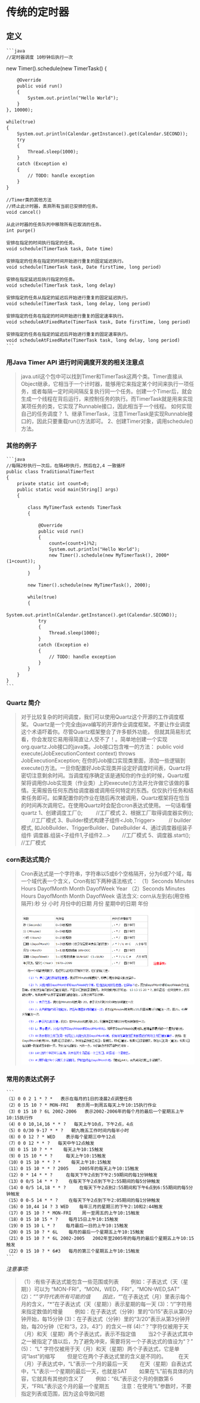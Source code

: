 # 传统的定时器
## 定义
    ```java
    //定时器调度 10秒钟后执行一次
   new Timer().schedule(new TimerTask()
	{
			
		@Override
		public void run()
		{
			System.out.println("Hello World");
		}
	}, 10000);
		
	while(true)
	{
		System.out.println(Calendar.getInstance().get(Calendar.SECOND));
		try
		{
			Thread.sleep(1000);
		}
		catch (Exception e)
		{
			// TODO: handle exception
		}
	}

    //Timer类的其他方法
    //终止此计时器，丢弃所有当前已安排的任务。
    void cancel()

    从此计时器的任务队列中移除所有已取消的任务。
    int purge() 

    安排在指定的时间执行指定的任务。
    void schedule(TimerTask task, Date time)

    安排指定的任务在指定的时间开始进行重复的固定延迟执行。
    void schedule(TimerTask task, Date firstTime, long period)

    安排在指定延迟后执行指定的任务。
    void schedule(TimerTask task, long delay)  

    安排指定的任务从指定的延迟后开始进行重复的固定延迟执行。    
    void schedule(TimerTask task, long delay, long period)

    安排指定的任务在指定的时间开始进行重复的固定速率执行。
    void scheduleAtFixedRate(TimerTask task, Date firstTime, long period)

    安排指定的任务在指定的延迟后开始进行重复的固定速率执行。
    void scheduleAtFixedRate(TimerTask task, long delay, long period)
    ```

### 用Java Timer API 进行时间调度开发的相关注意点
>java.util这个包中可以找到Timer和TimerTask这两个类。Timer直接从Object继承，它相当于一个计时器，能够用它来指定某个时间来执行一项任务，或者每隔一定时间间隔反复执行同一个任务。创建一个Timer后，就会生成一个线程在背后运行，来控制任务的执行。而TimerTask就是用来实现某项任务的类，它实现了Runnable接口，因此相当于一个线程。
如何实现自己的任务调度？
1、继承TimerTask，注意TimerTask是实现Runnable接口的，因此只要重载run()方法即可。
2、创建Timer对象，调用schedule()方法。

### 其他的例子
    ```java
    //每隔2秒执行一次后，在隔4秒执行，然后在2,4 一致循环
    public class TraditionalTimerTest
    {
        private static int count=0;
        public static void main(String[] args)
        {

            class MyTimerTask extends TimerTask
            {
                
                @Override
                public void run()
                {	
                    count=(count+1)%2;
                    System.out.println("Hello World");
                    new Timer().schedule(new MyTimerTask(), 2000*(1+count));
                }
            }	
            
            new Timer().schedule(new MyTimerTask(), 2000);
            
            while(true)
            {
                System.out.println(Calendar.getInstance().get(Calendar.SECOND));
                try
                {
                    Thread.sleep(1000);
                }
                catch (Exception e)
                {
                    // TODO: handle exception
                }
            }
        }
    }
    ```
### Quartz 简介
>对于比较复杂的时间调度，我们可以使用Quartz这个开源的工作调度框架。 
Quartz是一个完全由java编写的开源作业调度框架。不要让作业调度这个术语吓着你。尽管Quartz框架整合了许多额外功能， 但就其简易形式看，你会发现它易用得简直让人受不了！。简单地创建一个实现org.quartz.Job接口的java类。Job接口包含唯一的方法：
public void execute(JobExecutionContext context)
throws JobExecutionException;
在你的Job接口实现类里面，添加一些逻辑到execute()方法。一旦你配置好Job实现类并设定好调度时间表，Quartz将密切注意剩余时间。当调度程序确定该是通知你的作业的时候，Quartz框架将调用你Job实现类（作业类）上的execute()方法并允许做它该做的事情。无需报告任何东西给调度器或调用任何特定的东西。仅仅执行任务和结束任务即可。如果配置你的作业在随后再次被调用，Quartz框架将在恰当的时间再次调用它。在使用Quartz时会配合cron表达式使用。
>一句话看懂quartz
   1、创建调度工厂();   　　 //工厂模式
   2、根据工厂取得调度器实例();  　　//工厂模式
   3、Builder模式构建子组件<Job,Trigger> 　　 // builder模式, 如JobBuilder、TriggerBuilder、DateBuilder
   4、通过调度器组装子组件   调度器.组装<子组件1,子组件2...>  　　//工厂模式
   5、调度器.start();　　 //工厂模式
### corn表达式简介
>Cron表达式是一个字符串，字符串以5或6个空格隔开，分为6或7个域，每一个域代表一个含义，Cron有如下两种语法格式：
（1）Seconds Minutes Hours DayofMonth Month DayofWeek Year
（2）Seconds Minutes Hours DayofMonth Month DayofWeek
>语法含义:
>corn从左到右(用空格隔开):秒 分 小时 月份中的日期 月份 星期中的日期 年份
![cron表达式](./cron表达式.png)

### 常用的表达式例子
    ```
    （1）0 0 2 1 * ? *   表示在每月的1日的凌晨2点调整任务
    （2）0 15 10 ? * MON-FRI   表示周一到周五每天上午10:15执行作业
    （3）0 15 10 ? 6L 2002-2006   表示2002-2006年的每个月的最后一个星期五上午10:15执行作
    （4）0 0 10,14,16 * * ?   每天上午10点，下午2点，4点
    （5）0 0/30 9-17 * * ?   朝九晚五工作时间内每半小时 
    （6）0 0 12 ? * WED    表示每个星期三中午12点 
    （7）0 0 12 * * ?   每天中午12点触发 
    （8）0 15 10 ? * *    每天上午10:15触发 
    （9）0 15 10 * * ?     每天上午10:15触发 
    （10）0 15 10 * * ? *    每天上午10:15触发 
    （11）0 15 10 * * ? 2005    2005年的每天上午10:15触发 
    （12）0 * 14 * * ?     在每天下午2点到下午2:59期间的每1分钟触发 
    （13）0 0/5 14 * * ?    在每天下午2点到下午2:55期间的每5分钟触发 
    （14）0 0/5 14,18 * * ?     在每天下午2点到2:55期间和下午6点到6:55期间的每5分钟触发 
    （15）0 0-5 14 * * ?    在每天下午2点到下午2:05期间的每1分钟触发 
    （16）0 10,44 14 ? 3 WED    每年三月的星期三的下午2:10和2:44触发 
    （17）0 15 10 ? * MON-FRI    周一至周五的上午10:15触发 
    （18）0 15 10 15 * ?    每月15日上午10:15触发 
    （19）0 15 10 L * ?    每月最后一日的上午10:15触发 
    （20）0 15 10 ? * 6L    每月的最后一个星期五上午10:15触发 
    （21）0 15 10 ? * 6L 2002-2005   2002年至2005年的每月的最后个星期五上午10:15触发 
    （22）0 15 10 ? * 6#3   每月的第三个星期五上午10:15触发
    ```
*注意事项:*
>（1）:有些子表达式能包含一些范围或列表
　　例如：子表达式（天（星期））可以为 “MON-FRI”，“MON，WED，FRI”，“MON-WED,SAT”
(2)：“*”字符代表所有可能的值
　　因此，“*”在子表达式（月）里表示每个月的含义，“*”在子表达式（天（星期））表示星期的每一天
(3)：“/”字符用来指定数值的增量 
　　例如：在子表达式（分钟）里的“0/15”表示从第0分钟开始，每15分钟 
(3)：在子表达式（分钟）里的“3/20”表示从第3分钟开始，每20分钟（它和“3，23，43”）的含义一样
(4):“？”字符仅被用于天（月）和天（星期）两个子表达式，表示不指定值 
　　当2个子表达式其中之一被指定了值以后，为了避免冲突，需要将另一个子表达式的值设为“？”
(5)： “L” 字符仅被用于天（月）和天（星期）两个子表达式，它是单词“last”的缩写 
　　但是它在两个子表达式里的含义是不同的。 
　　在天（月）子表达式中，“L”表示一个月的最后一天 
　　在天（星期）自表达式中，“L”表示一个星期的最后一天，也就是SAT
　　如果在“L”前有具体的内容，它就具有其他的含义了
　　例如：“6L”表示这个月的倒数第６天，“FRIL”表示这个月的最一个星期五 
　　注意：在使用“L”参数时，不要指定列表或范围，因为这会导致问题